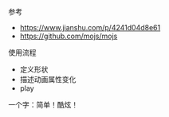 参考
* https://www.jianshu.com/p/4241d04d8e61
* https://github.com/mojs/mojs


使用流程
* 定义形状
* 描述动画属性变化
* play

一个字：简单！酷炫！